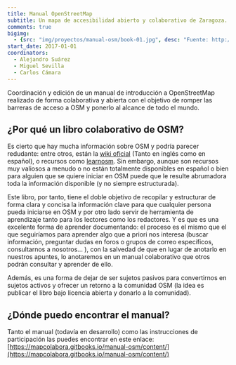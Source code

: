 ```yaml
---
title: Manual OpenStreetMap
subtitle: Un mapa de accesibilidad abierto y colaborativo de Zaragoza.
comments: true
bigimg:
  - {src: "img/proyectos/manual-osm/book-01.jpg", desc: "Fuente: http://weknowyourdreams.com/single/book/book-01"}
start_date: 2017-01-01
coordinators:
  - Alejandro Suárez
  - Miguel Sevilla
  - Carlos Cámara
---
```


Coordinación y edición de un manual de introducción a OpenStreetMap realizado de forma colaborativa y abierta con el objetivo de romper las barreras de acceso a OSM y ponerlo al alcance de todo el mundo.

## ¿Por qué un libro colaborativo de OSM?

Es cierto que hay mucha información sobre OSM y podría parecer redudante: entre otros, están la [wiki oficial](http://wiki.openstreetmap.org/) (Tanto en inglés como en español), o recursos como [learnosm](http://learnosm.org/). Sin embargo, aunque son recursos muy valiosos a menudo o no están totalmente disponibles en español o bien para alguien que se quiere iniciar en OSM puede que le resulte abrumadora toda la información disponible (y no siempre estructurada).

Este libro, por tanto, tiene el doble objetivo de recopilar y estructurar de forma clara y concisa la información clave para que cualquier persona pueda iniciarse en OSM y por otro lado servir de herramienta de aprendizaje tanto para los lectores como los redactores. Y es que es una excelente forma de aprender documentando: el proceso es el mismo que el que seguiríamos para aprender algo que a priori nos interesa (buscar información, preguntar dudas en foros o grupos de correo específicos, consultarnos a nosotros... ), con la salvedad de que en lugar de anotarlo en nuestros apuntes, lo anotaremos en un manual colaborativo que otros podrán consultar y aprender de ello.

Además, es una forma de dejar de ser sujetos pasivos para convertirnos en sujetos activos y ofrecer un retorno a la comunidad OSM (la idea es publicar el libro bajo licencia abierta y donarlo a la comunidad).

## ¿Dónde puedo encontrar el manual?

Tanto el manual (todavía en desarrollo) como las instrucciones de participación las puedes encontrar en este enlace: [https://mapcolabora.gitbooks.io/manual-osm/content/](https://mapcolabora.gitbooks.io/manual-osm/content/)
